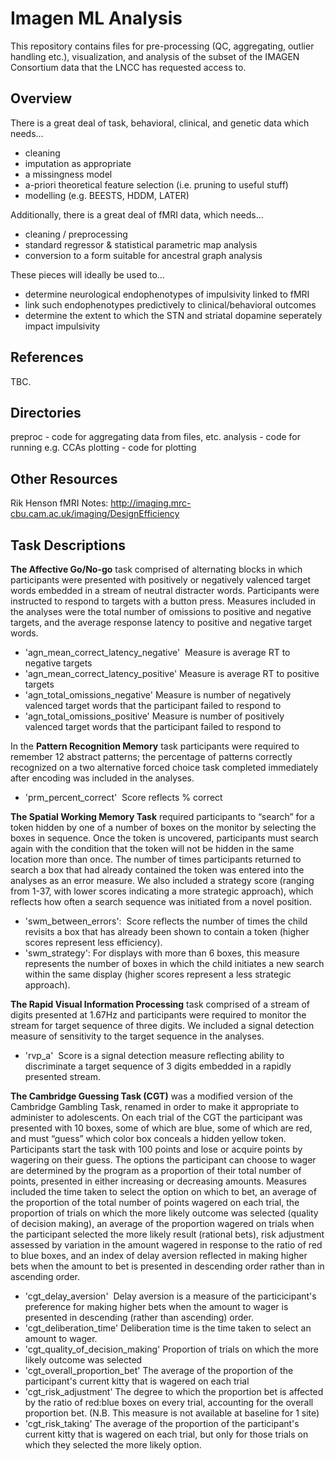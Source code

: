 # Imagen ML Analysis #

This repository contains files for pre-processing (QC, aggregating, outlier handling etc.), visualization, and analysis of the subset of the IMAGEN Consortium data that the LNCC has requested access to.

## Overview ##
There is a great deal of task, behavioral, clinical, and genetic data which needs...
 - cleaning
 - imputation as appropriate
 - a missingness model
 - a-priori theoretical feature selection (i.e. pruning to useful stuff)
 - modelling (e.g. BEESTS, HDDM, LATER)

Additionally, there is a great deal of fMRI data, which needs...
 - cleaning / preprocessing
 - standard regressor & statistical parametric map analysis
 - conversion to a form suitable for ancestral graph analysis

These pieces will ideally be used to...
 - determine neurological endophenotypes of impulsivity linked to fMRI
 - link such endophenotypes predictively to clinical/behavioral outcomes
 - determine the extent to which the STN and striatal dopamine seperately impact impulsivity

## References ##
TBC.

## Directories ##
preproc  - code for aggregating data from files, etc.
analysis - code for running e.g. CCAs
plotting - code for plotting

## Other Resources ##
Rik Henson fMRI Notes:
http://imaging.mrc-cbu.cam.ac.uk/imaging/DesignEfficiency

## Task Descriptions ##

**The Affective Go/No-go** task comprised of alternating blocks in which participants were presented with positively or negatively valenced target words embedded in a stream of neutral distracter words. Participants were instructed to respond to targets with a button press.  Measures included in the analyses were the total number of omissions to positive and negative targets, and the average response latency to positive and negative target words.
- 'agn_mean_correct_latency_negative'  Measure is average RT to negative targets
- 'agn_mean_correct_latency_positive' Measure is average RT to positive targets
- 'agn_total_omissions_negative' Measure is number of negatively valenced target words that the participant failed to respond to 
- 'agn_total_omissions_positive' Measure is number of positively valenced target words that the participant failed to respond to 

In the **Pattern Recognition Memory** task participants were required to remember 12 abstract patterns; the percentage of patterns correctly recognized on a two alternative forced choice task completed immediately after encoding was included in the analyses.
- 'prm_percent_correct'  Score reflects % correct


**The Spatial Working Memory Task** required participants to “search” for a token hidden by one of a number of boxes on the monitor by selecting the boxes in sequence. Once the token is uncovered, participants must search again with the condition that the token will not be hidden in the same location more than once. The number of times participants returned to search a box that had already contained the token was entered into the analyses as an error measure. We also included a strategy score (ranging from 1-37, with lower scores indicating a more strategic approach), which reflects how often a search sequence was initiated from a novel position.
- 'swm_between_errors':  Score reflects the number of times the child revisits a box that has already been shown to contain a token (higher scores represent less efficiency).
- 'swm_strategy': For displays with more than 6 boxes, this measure represents the number of boxes in which the child initiates a new search within the same display (higher scores represent a less strategic approach).


**The Rapid Visual Information Processing** task comprised of a stream of digits presented at 1.67Hz and participants were required to monitor the stream for target sequence of three digits. We included a signal detection measure of sensitivity to the target sequence in the analyses.
- 'rvp_a'  Score is a signal detection measure reflecting ability to discriminate a target sequence of 3 digits embedded in a rapidly presented stream.


**The Cambridge Guessing Task (CGT)** was a modified version of the Cambridge Gambling Task, renamed in order to make it appropriate to administer to adolescents.  On each trial of the CGT the participant was presented with 10 boxes, some of which are blue, some of which are red, and must “guess” which color box conceals a hidden yellow token.  Participants start the task with 100 points and lose or acquire points by wagering on their guess.  The options the participant can choose to wager are determined by the program as a proportion of their total number of points, presented in either increasing or decreasing amounts.  Measures included the time taken to select the option on which to bet, an average of the proportion of the total number of points wagered on each trial, the proportion of trials on which the more likely outcome was selected (quality of decision making), an average of the proportion wagered on trials when the participant selected the more likely result (rational bets), risk adjustment assessed by variation in the amount wagered in response to the ratio of red to blue boxes, and an index of delay aversion reflected in making higher bets when the amount to bet is presented in descending order rather than in ascending order.
- 'cgt_delay_aversion'  Delay aversion is a measure of the particicipant's preference for making higher bets when the amount to wager is presented in descending (rather than ascending) order.
- 'cgt_deliberation_time' Deliberation time is the time taken to select an amount to wager.
- 'cgt_quality_of_decision_making' Proportion of trials on which the more likely outcome was selected
- 'cgt_overall_proportion_bet' The average of the proportion of the participant's current kitty that is wagered on each trial
- 'cgt_risk_adjustment' The degree to which the proportion bet is affected by the ratio of red:blue boxes on every trial, accounting for the overall proportion bet. (N.B. This measure is not available at baseline for 1 site)
- 'cgt_risk_taking' The average of the proportion of the participant's current kitty that is wagered on each trial, but only for those trials on which they selected the more likely option.
